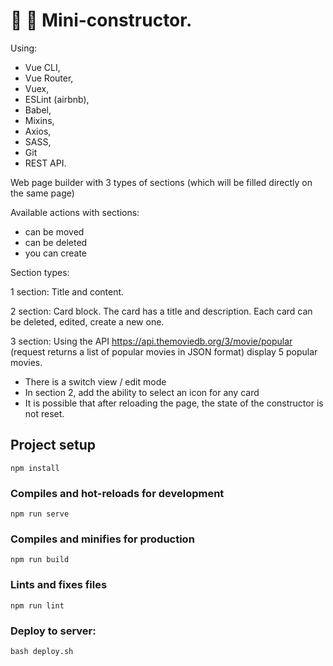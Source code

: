 # :wrench: :construction: Mini-constructor. 

Using:
  - Vue CLI,
  - Vue Router,
  - Vuex,
  - ESLint (airbnb),
  - Babel,
  - Mixins,
  - Axios,
  - SASS,
  - Git  
  - REST API.

Web page builder with 3 types of sections (which will be filled directly on the same page)

Available actions with sections:
- can be moved
- can be deleted
- you can create

Section types:

1 section:
Title and content.

2 section:
Card block. The card has a title and description. Each card can be deleted, edited, create a new one.

3 section:
Using the API
https://api.themoviedb.org/3/movie/popular (request returns a list of popular movies in JSON format) display 5 popular movies.

- There is a switch view / edit mode
- In section 2, add the ability to select an icon for any card
- It is possible that after reloading the page, the state of the constructor is not reset.

## Project setup
```
npm install
```

### Compiles and hot-reloads for development
```
npm run serve
```

### Compiles and minifies for production
```
npm run build
```

### Lints and fixes files
```
npm run lint
```

### Deploy to server:
```
bash deploy.sh
```




